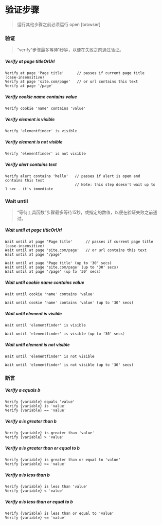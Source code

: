 # 验证步骤

> 运行其他步骤之前必须运行 open \[browser\]

### 验证

> “verify”步骤最多等待1秒钟，以便在失败之前通过验证。

##### Verify at page titleOrUrl

```
Verify at page 'Page title'      // passes if current page title (case-insensitive)
Verify at page 'site.com/page'   // or url contains this text
Verify at page '/page'
```

##### Verify cookie name contains value

```
Verify cookie 'name' contains 'value'
```

##### Verify element is visible

```
Verify 'elementfinder' is visible
```

##### Verify element is not visible

```
Verify 'elementfinder' is not visible
```

##### Verify alert contains text

```
Verify alert contains 'hello'   // passes if alert is open and contains this text
                                // Note: this step doesn't wait up to 1 sec - it's immediate
```

### Wait until

> “等待工具函数”步骤最多等待15秒，或指定的数值，以便在验证失败之前通过。

##### Wait until at page titleOrUrl

```
Wait until at page 'Page title'      // passes if current page title (case-insensitive)
Wait until at page 'site.com/page'   // or url contains this text
Wait until at page '/page'

Wait until at page 'Page title' (up to '30' secs)
Wait until at page 'site.com/page' (up to '30' secs)
Wait until at page '/page' (up to '30' secs)
```

##### Wait until cookie name contains value

```
Wait until cookie 'name' contains 'value'

Wait until cookie 'name' contains 'value' (up to '30' secs)
```

##### Wait until element is visible

```
Wait until 'elementfinder' is visible

Wait until 'elementfinder' is visible (up to '30' secs)
```

##### Wait until element is not visible

```
Wait until 'elementfinder' is not visible

Wait until 'elementfinder' is not visible (up to '30' secs)
```

### 断言

##### Verify a equals b

```
Verify {variable} equals 'value'
Verify {variable} is 'value'
Verify {variable} == 'value'
```

##### Verify a is greater than b

```
Verify {variable} is greater than 'value'
Verify {variable} > 'value'
```

##### Verify a  is greater than or equal to b

```
Verify {variable} is greater than or equal to 'value'
Verify {variable} >= 'value'
```

##### Verify a is less than b

```
Verify {variable} is less than 'value'
Verify {variable} < 'value'
```

##### Verify a is less than or equal to b

```
Verify {variable} is less than or equal to 'value'
Verify {variable} <= 'value'
```



